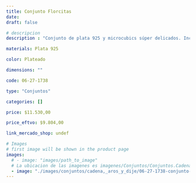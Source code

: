 ```yaml
---
title: Conjunto Florcitas
date: 
draft: false

# descripcion
description : "Conjunto de plata 925 y microcubics súper delicados. Incluye cadena, dije y aros. Largo de la cadena a elección en 40, 45 o 50cm"

materials: Plata 925

color: Plateado

dimensions: ""

code: 06-27-1738

type: "Conjuntos"

categories: []

price: $11.530,00

price_eftvo: $9.804,00

link_mercado_shop: undef

# Images
# first image will be shown in the product page
images:
  # - image: "images/path_to_image"
  # La ubicacion de las imagenes es imagenes/Conjuntos/Conjuntos.Cadena, aros y dije/06-27-1738-conjunto-florcitas
  - image: "./images/conjuntos/cadena,_aros_y_dije/06-27-1738-conjunto-florcitas.jpg"
---
```

